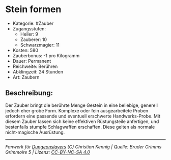 # Stein formen

- Kategorie: #Zauber
- Zugangsstufen:
  - Heiler: 9
  - Zauberer: 10
  - Schwarzmagier: 11
- Kosten: 580
- Zauberbonus: -1 pro Kilogramm
- Dauer: Permanent
- Reichweite: Berühren
- Abklingzeit: 24 Stunden
- Art: Zaubern

## Beschreibung:

Der Zauber bringt die berührte Menge Gestein in eine beliebige, generell jedoch eher grobe Form. Komplexe oder fein ausgearbeitete Proben erfordern eine passende und eventuell erschwerte Handwerks-Probe. Mit diesem Zauber lassen sich keine effektiven Rüstungsteile anfertigen, und bestenfalls stumpfe Schlagwaffen erschaffen. Diese gelten als normale nicht-magische Ausrüstung.

---

_Fanwerk für [Dungeonslayers](https://www.dungeonslayers.net/) (C) Christian Kennig | Quelle: Bruder Grimms Grimmoire 5 | Lizenz: [CC-BY-NC-SA 4.0](https://creativecommons.org/licenses/by-nc-sa/4.0/deed.de)_
